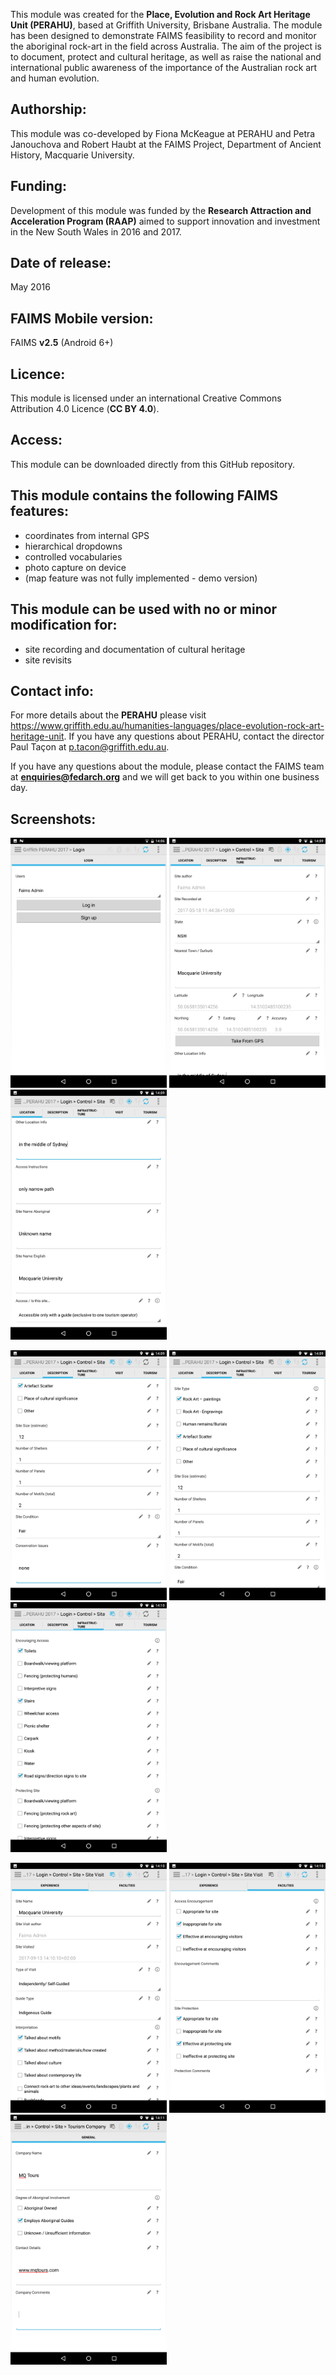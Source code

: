 This module was created for the **Place, Evolution and Rock Art Heritage Unit (PERAHU)**, based at Griffith University, Brisbane Australia. The module has been designed to demonstrate FAIMS feasibility to record and monitor the aboriginal rock-art in the field across Australia. The aim of the project is to document, protect and cultural heritage, as well as raise the national and international public awareness of the importance of the Australian rock art and human evolution.

## Authorship:
This module was co-developed by Fiona McKeague at PERAHU and Petra Janouchova and Robert Haubt at the FAIMS Project, Department of Ancient History, Macquarie University.

## Funding:
Development of this module was funded by the **Research Attraction and Acceleration Program (RAAP)** aimed to support innovation and investment in the New South Wales in 2016 and 2017.


## Date of release:
May 2016 

## FAIMS Mobile version:
FAIMS **v2.5** (Android 6+)

## Licence:
This module is licensed under an international Creative Commons Attribution 4.0 Licence (**CC BY 4.0**).

## Access:
This module can be downloaded directly from this GitHub repository. 

## This module contains the following FAIMS features:
* coordinates from internal GPS
* hierarchical dropdowns
* controlled vocabularies
* photo capture on device
* (map feature was not fully implemented - demo version)

## This module can be used with no or minor modification for:
* site recording and documentation of cultural heritage
* site revisits

## Contact info:
For more details about the **PERAHU** please visit https://www.griffith.edu.au/humanities-languages/place-evolution-rock-art-heritage-unit. If you have any questions about PERAHU, contact the director Paul Taçon at p.tacon@griffith.edu.au.

If you have any questions about the module, please contact the FAIMS team at **enquiries@fedarch.org** and we will get back to you within one business day.

## Screenshots:

<p align="left">
  <img src="https://github.com/FAIMS/Griffith-PERAHU-2017/blob/master/screenshots/Screenshot_20170913-140654.png" width="250"/>
  <img src="https://github.com/FAIMS/Griffith-PERAHU-2017/blob/master/screenshots/Screenshot_20170913-140925.png" width="250"/>
  <img src="https://github.com/FAIMS/Griffith-PERAHU-2017/blob/master/screenshots/Screenshot_20170913-140931.png" width="250"/>
</p>

<p align="left">
 <img src="https://github.com/FAIMS/Griffith-PERAHU-2017/blob/master/screenshots/Screenshot_20170913-140950.png" width="250"/>
  <img src="https://github.com/FAIMS/Griffith-PERAHU-2017/blob/master/screenshots/Screenshot_20170913-140955.png" width="250"/>
  <img src="https://github.com/FAIMS/Griffith-PERAHU-2017/blob/master/screenshots/Screenshot_20170913-141002.png" width="250"/>
</p>

<p align="left">
 <img src="https://github.com/FAIMS/Griffith-PERAHU-2017/blob/master/screenshots/Screenshot_20170913-141019.png" width="250"/>
  <img src="https://github.com/FAIMS/Griffith-PERAHU-2017/blob/master/screenshots/Screenshot_20170913-141033.png" width="250"/>
  <img src="https://github.com/FAIMS/Griffith-PERAHU-2017/blob/master/screenshots/Screenshot_20170913-141108.png" width="250"/>
</p>
